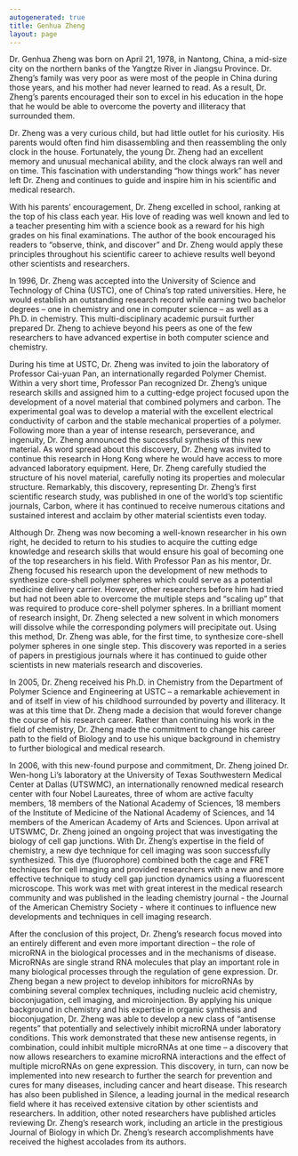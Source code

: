 ```yaml
---
autogenerated: true
title: Genhua Zheng
layout: page
---
```


Dr. Genhua Zheng was born on April 21, 1978, in Nantong, China, a
mid-size city on the northern banks of the Yangtze River in Jiangsu
Province. Dr. Zheng’s family was very poor as were most of the people in
China during those years, and his mother had never learned to read. As a
result, Dr. Zheng’s parents encouraged their son to excel in his
education in the hope that he would be able to overcome the poverty and
illiteracy that surrounded them.

Dr. Zheng was a very curious child, but had little outlet for his
curiosity. His parents would often find him disassembling and then
reassembling the only clock in the house. Fortunately, the young Dr.
Zheng had an excellent memory and unusual mechanical ability, and the
clock always ran well and on time. This fascination with understanding
“how things work” has never left Dr. Zheng and continues to guide and
inspire him in his scientific and medical research.

With his parents’ encouragement, Dr. Zheng excelled in school, ranking
at the top of his class each year. His love of reading was well known
and led to a teacher presenting him with a science book as a reward for
his high grades on his final examinations. The author of the book
encouraged his readers to “observe, think, and discover” and Dr. Zheng
would apply these principles throughout his scientific career to achieve
results well beyond other scientists and researchers.

In 1996, Dr. Zheng was accepted into the University of Science and
Technology of China (USTC), one of China’s top rated universities. Here,
he would establish an outstanding research record while earning two
bachelor degrees – one in chemistry and one in computer science – as
well as a Ph.D. in chemistry. This multi-disciplinary academic pursuit
further prepared Dr. Zheng to achieve beyond his peers as one of the few
researchers to have advanced expertise in both computer science and
chemistry.

During his time at USTC, Dr. Zheng was invited to join the laboratory of
Professor Cai-yuan Pan, an internationally regarded Polymer Chemist.
Within a very short time, Professor Pan recognized Dr. Zheng’s unique
research skills and assigned him to a cutting-edge project focused upon
the development of a novel material that combined polymers and carbon.
The experimental goal was to develop a material with the excellent
electrical conductivity of carbon and the stable mechanical properties
of a polymer. Following more than a year of intense research,
perseverance, and ingenuity, Dr. Zheng announced the successful
synthesis of this new material. As word spread about this discovery, Dr.
Zheng was invited to continue this research in Hong Kong where he would
have access to more advanced laboratory equipment. Here, Dr. Zheng
carefully studied the structure of his novel material, carefully noting
its properties and molecular structure. Remarkably, this discovery,
representing Dr. Zheng’s first scientific research study, was published
in one of the world’s top scientific journals, Carbon, where it has
continued to receive numerous citations and sustained interest and
acclaim by other material scientists even today.

Although Dr. Zheng was now becoming a well-known researcher in his own
right, he decided to return to his studies to acquire the cutting edge
knowledge and research skills that would ensure his goal of becoming one
of the top researchers in his field. With Professor Pan as his mentor,
Dr. Zheng focused his research upon the development of new methods to
synthesize core-shell polymer spheres which could serve as a potential
medicine delivery carrier. However, other researchers before him had
tried but had not been able to overcome the multiple steps and “scaling
up” that was required to produce core-shell polymer spheres. In a
brilliant moment of research insight, Dr. Zheng selected a new solvent
in which monomers will dissolve while the corresponding polymers will
precipitate out. Using this method, Dr. Zheng was able, for the first
time, to synthesize core-shell polymer spheres in one single step. This
discovery was reported in a series of papers in prestigious journals
where it has continued to guide other scientists in new materials
research and discoveries.

In 2005, Dr. Zheng received his Ph.D. in Chemistry from the Department
of Polymer Science and Engineering at USTC – a remarkable achievement in
and of itself in view of his childhood surrounded by poverty and
illiteracy. It was at this time that Dr. Zheng made a decision that
would forever change the course of his research career. Rather than
continuing his work in the field of chemistry, Dr. Zheng made the
commitment to change his career path to the field of Biology and to use
his unique background in chemistry to further biological and medical
research.

In 2006, with this new-found purpose and commitment, Dr. Zheng joined
Dr. Wen-hong Li’s laboratory at the University of Texas Southwestern
Medical Center at Dallas (UTSWMC), an internationally renowned medical
research center with four Nobel Laureates, three of whom are active
faculty members, 18 members of the National Academy of Sciences, 18
members of the Institute of Medicine of the National Academy of
Sciences, and 14 members of the American Academy of Arts and Sciences.
Upon arrival at UTSWMC, Dr. Zheng joined an ongoing project that was
investigating the biology of cell gap junctions. With Dr. Zheng’s
expertise in the field of chemistry, a new dye technique for cell
imaging was soon successfully synthesized. This dye (fluorophore)
combined both the cage and FRET techniques for cell imaging and provided
researchers with a new and more effective technique to study cell gap
junction dynamics using a fluorescent microscope. This work was met with
great interest in the medical research community and was published in
the leading chemistry journal - the Journal of the American Chemistry
Society - where it continues to influence new developments and
techniques in cell imaging research.

After the conclusion of this project, Dr. Zheng’s research focus moved
into an entirely different and even more important direction – the role
of microRNA in the biological processes and in the mechanisms of
disease. MicroRNAs are single strand RNA molecules that play an
important role in many biological processes through the regulation of
gene expression. Dr. Zheng began a new project to develop inhibitors for
microRNAs by combining several complex techniques, including nucleic
acid chemistry, bioconjugation, cell imaging, and microinjection. By
applying his unique background in chemistry and his expertise in organic
synthesis and bioconjugation, Dr. Zheng was able to develop a new class
of “antisense regents” that potentially and selectively inhibit microRNA
under laboratory conditions. This work demonstrated that these new
antisense regents, in combination, could inhibit multiple microRNAs at
one time – a discovery that now allows researchers to examine microRNA
interactions and the effect of multiple microRNAs on gene expression.
This discovery, in turn, can now be implemented into new research to
further the search for prevention and cures for many diseases, including
cancer and heart disease. This research has also been published in
Silence, a leading journal in the medical research field where it has
received extensive citation by other scientists and researchers. In
addition, other noted researchers have published articles reviewing Dr.
Zheng’s research work, including an article in the prestigious Journal
of Biology in which Dr. Zheng’s research accomplishments have received
the highest accolades from its authors.

